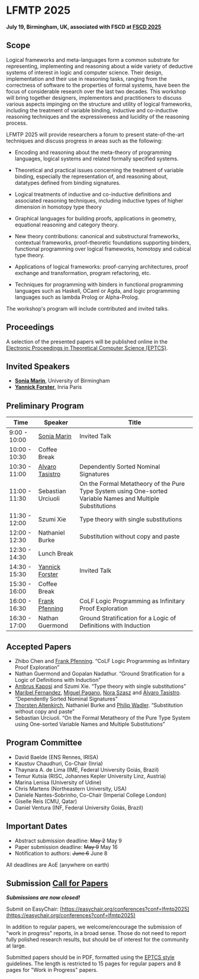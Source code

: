 # LFMTP 2025

**July 19, Birmingham, UK, associated with FSCD at [FSCD 2025](https://fscd2025.github.io)**

## Scope

Logical frameworks and meta-languages form a common substrate for
representing, implementing and reasoning about a wide variety of
deductive systems of interest in logic and computer science. Their
design, implementation and their use in reasoning tasks, ranging from
the correctness of software to the properties of formal systems,
have been the focus of considerable research over the last two decades.
This workshop will bring together designers, implementors and
practitioners to discuss various aspects impinging on the structure and
utility of logical frameworks, including the treatment of variable
binding, inductive and co-inductive reasoning techniques and the
expressiveness and lucidity of the reasoning process.

LFMTP 2025 will provide researchers a forum to present state-of-the-art
techniques and discuss progress in areas such as the following:

- Encoding and reasoning about the meta-theory of programming languages,
  logical systems and related formally specified systems.

- Theoretical and practical issues concerning the treatment of variable
  binding, especially the representation of, and reasoning about,
  datatypes defined from binding signatures.

- Logical treatments of inductive and co-inductive definitions and
  associated reasoning techniques, including inductive types of higher
  dimension in homotopy type theory

- Graphical languages for building proofs, applications in geometry,
  equational reasoning and category theory.

- New theory contributions: canonical and substructural frameworks,
  contextual frameworks, proof-theoretic foundations supporting
  binders, functional programming over logical frameworks,
  homotopy and cubical type theory.

- Applications of logical frameworks: proof-carrying architectures,
  proof exchange and transformation, program refactoring, etc.

- Techniques for programming with binders in functional programming
  languages such as Haskell, OCaml or Agda, and logic programming
  languages such as lambda Prolog or Alpha-Prolog.

The workshop's program will include contributed and invited talks.

## Proceedings

A selection of the presented papers will be published online in the [Electronic Proceedings in Theoretical Computer Science (EPTCS)](https://eptcs.org).

## Invited Speakers

- **[Sonia Marin](https://filipendule.github.io/)**, University of Birmingham
- **[Yannick Forster](https://yforster.de/)**, Inria Paris

## Preliminary Program

|Time           | Speaker | Title
|---------------|---------|--------------------------------------------------------------------|
|  9:00 - 10:00 | [Sonia Marin](https://filipendule.github.io/) | Invited Talk
| 10:00 - 10:30 | Coffee Break |
| 10:30 - 11:00 | [Alvaro Tasistro](http://fi.ort.edu.uy/alvaro-tasistro-en) | Dependently Sorted Nominal Signatures
| 11:00 - 11:30 | Sebastian Urciuoli | On the Formal Metatheory of the Pure Type System using One-sorted Variable Names and Multiple Substitutions
| 11:30 - 12:00 | Szumi Xie | Type theory with single substitutions
| 12:00 - 12:30 | Nathaniel Burke | Substitution without copy and paste
| 12:30 - 14:30 | Lunch Break |
| 14:30 - 15:30 | [Yannick Forster](https://yforster.de/) | Invited Talk
| 15:30 - 16:00 | Coffee Break |
| 16:00 - 16:30 | [Frank Pfenning](http://www.cs.cmu.edu/~fp/) | CoLF Logic Programming as Infinitary Proof Exploration
| 16:30 - 17:00 | Nathan Guermond | Ground Stratification for a Logic of Definitions with Induction

## Accepted Papers

* Zhibo Chen and [Frank Pfenning](http://www.cs.cmu.edu/~fp/). “CoLF Logic Programming as Infinitary Proof Exploration”
* Nathan Guermond and Gopalan Nadathur. “Ground Stratification for a Logic of Definitions with Induction”
* [Ambrus Kaposi](http://akaposi.github.io/) and Szumi Xie. “Type theory with single substitutions”
* [Maribel Fernandez](http://www.inf.kcl.ac.uk/staff/maribel), [Miguel Pagano](http://cs.famaf.unc.edu.ar/~mpagano/), [Nora Szasz](http://fi.ort.edu.uy/nora-szasz-en) and [Alvaro Tasistro](http://fi.ort.edu.uy/alvaro-tasistro-en). “Dependently Sorted Nominal Signatures”
* [Thorsten Altenkirch](http://www.cs.nott.ac.uk/~txa/), Nathaniel Burke and [Philip Wadler](http://homepages.inf.ed.ac.uk/wadler/). “Substitution without copy and paste”
* Sebastian Urciuoli. “On the Formal Metatheory of the Pure Type System using One-sorted Variable Names and Multiple Substitutions”

## Program Committee

- David Baelde (ENS Rennes, IRISA)
- Kaustuv Chaudhuri, Co-Chair (Inria)
- Thaynara A. de Lima (IME, Federal University Goiás, Brazil)
- Temur Kutsia (RISC, Johannes Kepler University Linz, Austria)
- Marina Lenisa (University of Udine)
- Chris Martens (Northeastern University, USA)
- Daniele Nantes-Sobrinho, Co-Chair (Imperial College London)
- Giselle Reis (CMU, Qatar)
- Daniel Ventura (INF, Federal University Goiás, Brazil)

## Important Dates

- Abstract submission deadline: ~~May 2~~ May 9
- Paper submission deadline:    ~~May 9~~ May 16
- Notification to authors:      ~~June 6~~ June 8

All deadlines are AoE (anywhere on earth)

## Submission [Call for Papers](https://lfmtp.github.io/lfmtp-page/workshops/2025/CFP.txt)

***Submissions are now closed!***

Submit on EasyChair: [https://easychair.org/conferences?conf=lfmtp2025](https://easychair.org/conferences?conf=lfmtp2025)

In addition to regular papers, we welcome/encourage the submission of
"work in progress" reports, in a broad sense. Those do not need to
report fully polished research results, but should be of interest for
the community at large.

Submitted papers should be in PDF, formatted using the [EPTCS style](https://info.eptcs.org/)
guidelines. The length is restricted to 15 pages for regular papers and
8 pages for "Work in Progress" papers.
